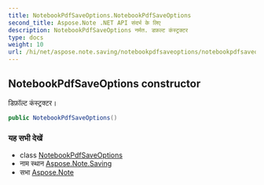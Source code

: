 ```yaml
---
title: NotebookPdfSaveOptions.NotebookPdfSaveOptions
second_title: Aspose.Note .NET API संदर्भ के लिए
description: NotebookPdfSaveOptions नर्मत. डफ़ल्ट कंस्ट्रक्टर
type: docs
weight: 10
url: /hi/net/aspose.note.saving/notebookpdfsaveoptions/notebookpdfsaveoptions/
---
```

## NotebookPdfSaveOptions constructor

डिफ़ॉल्ट कंस्ट्रक्टर।

```csharp
public NotebookPdfSaveOptions()
```

### यह सभी देखें

* class [NotebookPdfSaveOptions](../)
* नाम स्थान [Aspose.Note.Saving](../../notebookpdfsaveoptions/)
* सभा [Aspose.Note](../../../)


